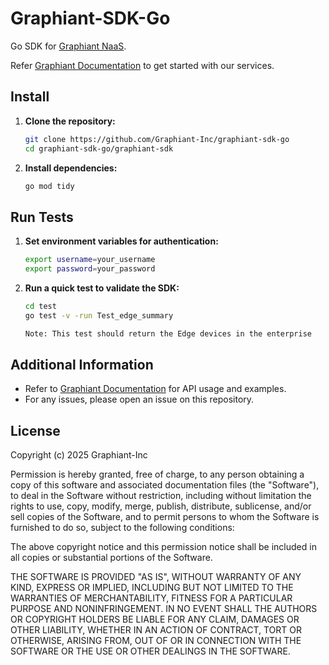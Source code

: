 # Graphiant-SDK-Go
Go SDK for [Graphiant NaaS](https://www.graphiant.com).

Refer [Graphiant Documentation](https://docs.graphiant.com/) to get started with our services.


## Install

1. **Clone the repository:**
   ```sh
   git clone https://github.com/Graphiant-Inc/graphiant-sdk-go
   cd graphiant-sdk-go/graphiant-sdk
   ```

2. **Install dependencies:**
   ```sh
   go mod tidy
   ```

## Run Tests

1. **Set environment variables for authentication:**
   ```sh
   export username=your_username
   export password=your_password
   ```

2. **Run a quick test to validate the SDK:**
   ```sh
   cd test
   go test -v -run Test_edge_summary

   Note: This test should return the Edge devices in the enterprise
   ```

## Additional Information

- Refer to [Graphiant Documentation](https://docs.graphiant.com/) for API usage and examples.
- For any issues, please open an issue on this repository.

## License

Copyright (c) 2025 Graphiant-Inc

Permission is hereby granted, free of charge, to any person obtaining a copy
of this software and associated documentation files (the "Software"), to deal
in the Software without restriction, including without limitation the rights
to use, copy, modify, merge, publish, distribute, sublicense, and/or sell
copies of the Software, and to permit persons to whom the Software is
furnished to do so, subject to the following conditions:

The above copyright notice and this permission notice shall be included in all
copies or substantial portions of the Software.

THE SOFTWARE IS PROVIDED "AS IS", WITHOUT WARRANTY OF ANY KIND, EXPRESS OR
IMPLIED, INCLUDING BUT NOT LIMITED TO THE WARRANTIES OF MERCHANTABILITY,
FITNESS FOR A PARTICULAR PURPOSE AND NONINFRINGEMENT. IN NO EVENT SHALL THE
AUTHORS OR COPYRIGHT HOLDERS BE LIABLE FOR ANY CLAIM, DAMAGES OR OTHER
LIABILITY, WHETHER IN AN ACTION OF CONTRACT, TORT OR OTHERWISE, ARISING FROM,
OUT OF OR IN CONNECTION WITH THE SOFTWARE OR THE USE OR OTHER DEALINGS IN THE
SOFTWARE.